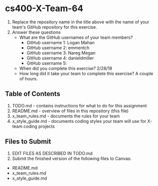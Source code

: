 # cs400-X-Team-64

1. Replace the repository name in the title above with the name of your team's GitHub repository for this exercise.
2. Answer these questions
   * What are the GitHub usernames of your team members?
       * GitHub username 1: Logan Mahan
       * GitHub username 2: emmentch
       * GitHub username 3: Nareg Megan
       * GitHub username 4: danieldmiller
       * GitHub username 5:
   * When did you complete this exercise? 2/28/18
   * How long did it take your team to complete this exercise? A couple of hours.

## Table of Contents

1. TODO.md - contains instructions for what to do for this assignment
2. README.md - overview of files in this repository (this file)
3. x_team_rules.md - documents the rules for your team
4. x_style_guide.md - documents coding styles your team will use for X-team coding projects

## Files to Submit

1. EDIT FILES AS DESCRIBED IN TODO.md
2. Submit the finished version of the following files to Canvas:

* README.md
* x_team_rules.md
* x_style_guide.md
